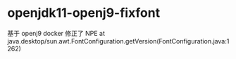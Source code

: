 # openjdk11-openj9-fixfont
基于 openj9 docker 修正了  NPE at java.desktop/sun.awt.FontConfiguration.getVersion(FontConfiguration.java:1262) 

